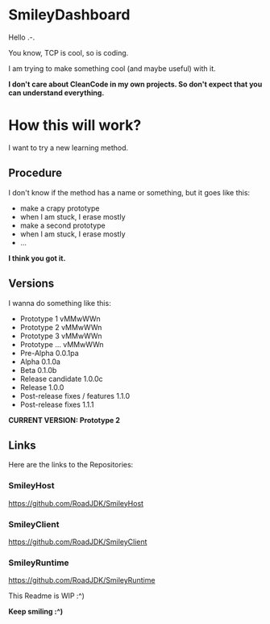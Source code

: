 # SmileyDashboard

Hello .-.

You know, TCP is cool, so is coding.

I am trying to make something cool (and maybe useful) with it.

**I don't care about CleanCode in my own projects. So don't expect that you can understand everything.**

# How this will work?

I want to try a new learning method.

## Procedure
I don't know if the method has a name or something, but it goes like this:

* make a crapy prototype
* when I am stuck, I erase mostly
* make a second prototype
* when I am stuck, I erase mostly
* ...

**I think you got it.**

## Versions
I wanna do something like this:

* Prototype 1 vMMwWWn
* Prototype 2 vMMwWWn
* Prototype 3 vMMwWWn
* Prototype ... vMMwWWn
* Pre-Alpha 0.0.1pa
* Alpha 0.1.0a
* Beta  0.1.0b
* Release candidate	1.0.0c
* Release 1.0.0
* Post-release fixes / features  1.1.0
* Post-release fixes 1.1.1

**CURRENT VERSION: Prototype 2**

## Links
Here are the links to the Repositories:

### SmileyHost
https://github.com/RoadJDK/SmileyHost

### SmileyClient
https://github.com/RoadJDK/SmileyClient

### SmileyRuntime
https://github.com/RoadJDK/SmileyRuntime

This Readme is WIP :^) 

**Keep smiling :^)**
